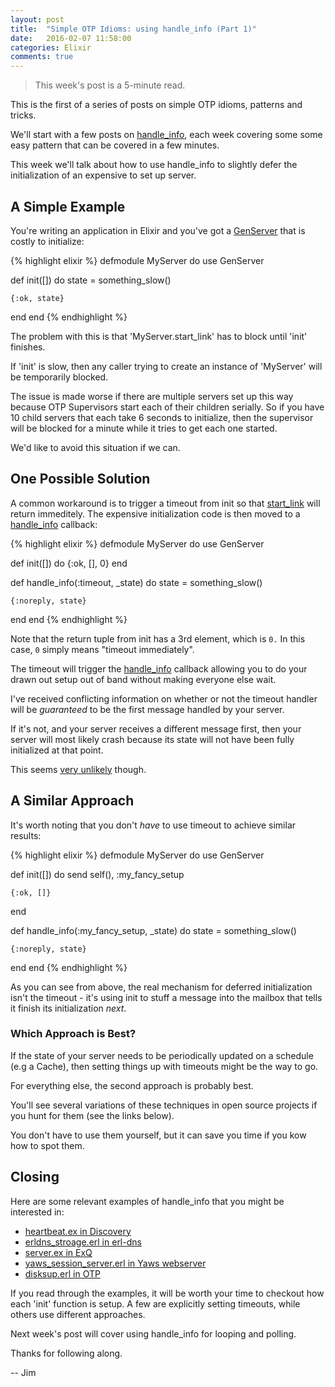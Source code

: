 ```yaml
---
layout: post
title:  "Simple OTP Idioms: using handle_info (Part 1)"
date:   2016-02-07 11:58:00
categories: Elixir
comments: true
---
```


> This week's post is a 5-minute read.

This is the first of a series of posts on simple OTP idioms, patterns and tricks.

We'll start with a few posts on <a href="http://erldocs.com/18.0/stdlib/gen_server.html#handle_info/2">handle_info</a>, each week covering some
some easy pattern that can be covered in a few minutes.

This week we'll talk about how to use handle_info to slightly defer the initialization of an expensive to set up server.

## A Simple Example

You're writing an application in Elixir and you've got a <a href="http://elixir-lang.org/docs/v1.1/elixir/GenServer.html">GenServer</a> that is costly to initialize:

{% highlight elixir %}
defmodule MyServer do
  use GenServer

  def init([]) do
    state = something_slow()

    {:ok, state}
  end
end
{% endhighlight %}

The problem with this is that 'MyServer.start_link' has to block until 'init' finishes.

If 'init' is slow, then any caller trying to create an instance of 'MyServer' will be temporarily blocked.

The issue is made worse if there are multiple servers set up this way because OTP Supervisors start each of their children serially. So if you have 10 child servers that each take 6 seconds to initialize, then the supervisor will be blocked for a minute while it tries to get each one started.

We'd like to avoid this situation if we can.

## One Possible Solution

A common workaround is to trigger a timeout from init so that <a href="http://elixir-lang.org/docs/v1.1/elixir/GenServer.html#start_link/3">start_link</a> will return immeditely. The expensive initialization code is then moved to a <a href="http://elixir-lang.org/docs/v1.1/elixir/GenServer.html#c:handle_info/2">handle_info</a> callback:

{% highlight elixir %}
defmodule MyServer do
  use GenServer

  def init([]) do
    {:ok, [], 0}
  end

  def handle_info(:timeout, _state) do
    state = something_slow()

    {:noreply, state}
  end
end
{% endhighlight %}

Note that the return tuple from init has a 3rd element, which is `0.` In this case, `0` simply means "timeout immediately".

The timeout will trigger the <a href="http://erlang.org/doc/man/gen_server.html#Module:handle_cast-2">handle_info</a> callback allowing you to do your drawn out setup out of band without making everyone else wait.

I've received conflicting information on whether or not the timeout handler will be _guaranteed_ to be the first message handled by your server.

If it's not, and your server receives a different message first, then your server will most likely crash because its state will not have been fully initialized at that point.

This seems <a href="http://stackoverflow.com/questions/14648304/is-handle-info-guaranteed-to-executed-first-in-a-process-after-init-with-timeout">very unlikely</a> though.


##  A Similar Approach

It's worth noting that you don't _have_ to use timeout to achieve similar results: 

{% highlight elixir %}
defmodule MyServer do
  use GenServer

  def init([]) do
    send self(), :my_fancy_setup

    {:ok, []}
  end

  def handle_info(:my_fancy_setup, _state) do
    state = something_slow()

    {:noreply, state}
  end
end
{% endhighlight %}

As you can see from above, the real mechanism for deferred initialization isn't the timeout - it's using init to stuff a message into the mailbox that tells it finish its initialization _next_.

### Which Approach is Best?

If the state of your server needs to be periodically updated on a schedule (e.g a Cache), then setting things up with timeouts might be the way to go.

For everything else, the second approach is probably best.

You'll see several variations of these techniques in open source projects if you hunt for them (see the links below).

You don't have to use them yourself, but it can save you time if you kow how to spot them.

## Closing

Here are some relevant examples of handle_info that you might be interested in:

- <a href="https://github.com/undeadlabs/discovery/blob/master/lib/discovery/heartbeat.ex#L60-L68">heartbeat.ex in Discovery</a>
- <a href="https://github.com/aetrion/erl-dns/blob/master/src/erldns_storage.erl#L67-L73">erldns_stroage.erl in erl-dns<a>
- <a href="https://github.com/akira/exq/blob/master/lib/exq/scheduler/server.ex#L55-L58">server.ex in ExQ</a>
- <a href="https://github.com/klacke/yaws/blob/master/src/yaws_session_server.erl#L253-L255">yaws_session_server.erl in Yaws webserver</a>
- <a href="https://github.com/erlang/otp/blob/maint/lib/os_mon/src/disksup.erl#L153-L157">disksup.erl in OTP</a>

If you read through the examples, it will be worth your time to checkout how each 'init' function is setup. A few are explicitly setting timeouts, while others use different approaches.

Next week's post will cover using handle_info for looping and polling.

Thanks for following along.

-- Jim

